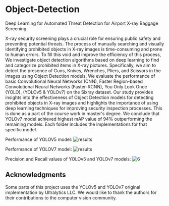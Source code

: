 # Object-Detection
Deep Learning for Automated Threat Detection for Airport X-ray Baggage Screening

X-ray security screening plays a crucial role for ensuring public safety and preventing potential threats. The process of manually searching and visually identifying prohibited objects in X-ray images is time-consuming and prone to human errors. To fill this void and improve the efficiency of this process, We investigate object detection algorithms based on deep learning to find and categorize prohibited items in X-ray pictures. Specifically, we aim to detect the presence of Guns, Knives, Wrenches, Pliers, and Scissors in the images using Object Detection models. We evaluate the performance of basic Convolutional Neural Networks (CNN), Faster Region-based Convolutional Neural Networks (Faster-RCNN), You Only Look Once (YOLO), (YOLOv5 & YOLOv7) on the Sixray dataset. Our study provides insights into the effectiveness of Object Detection models for detecting prohibited objects in X-ray images and highlights the importance of using deep learning techniques for improving security inspection processes. This is done as a part of the course work in master's degree. We conclude that YOLOv7 model achieved highest mAP value of 94% outperforming the remaining models.
Each folder includes the implementations for that specific model.

Performance of YOLOV5 model:
![results](https://github.com/Sowgandh6/Object-Detection/assets/74649012/941485de-621f-4e96-986d-a40ad4d009c1)

Performance of YOLOV7 model:
![results](https://github.com/Sowgandh6/Object-Detection/assets/74649012/017ad3ae-8b17-4513-9007-24818fd6d6b4)

Precision and Recall values of YOLOv5 and YOLOv7 models:
![6](https://github.com/Sowgandh6/Object-Detection/assets/74649012/a17cd5fd-7c37-49ac-a64b-8502a098a705)

## Acknowledgments

Some parts of this project uses the YOLOv5 and YOLOv7 original implementation by Ultralytics LLC. We would like to thank the authors for their contributions to the computer vision community.
